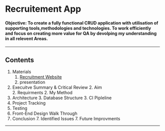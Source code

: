 # Recruitement App
#### Objective: To create a fully functional CRUD application with utilisation of supporting tools,methodologies and technologies. To work efficiently and focus on creating more value for QA by devolping my understanding in all relevent Areas.
---
## Contents
1. Materials
    1. [ Recruitment Website ](https://34.89.105.159:5000)
    1. presentation
2. Execuitve Summary & Critical Review
    2. Aim  
    2. Requirments
    2. My Method
3. Architecture 
    3. Database Structure
    3. CI Pipleline
4. Project Tracking
5. Testing
6. Front-End Design Walk Through
7. Conclusion
    7. Identified Issues
    7. Future Improvments
---


